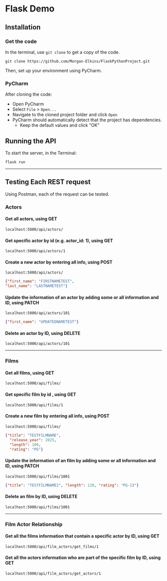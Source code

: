 # Flask Demo

## Installation
### Get the code
In the terminal, use `git clone` to get a copy of the code.
```shell
git clone https://github.com/Morgan-Elkins/FlaskPythonProject.git
```

Then, set up your environment using  PyCharm.



### PyCharm

After cloning the code:

- Open PyCharm
- Select `File` > `Open...`
- Navigate to the cloned project folder and click `Open`
- PyCharm should automatically detect that the project has dependencies.
  - Keep the default values and click "OK"

## Running the API

To start the server, in the Terminal:

```shell
flask run
```
--------------
## Testing Each REST request
Using Postman, each of the request can be tested.
### Actors
#### Get all actors, using GET
```commandline
localhost:5000/api/actors/
```
#### Get specific actor by id (e.g. actor_id: 1), using GET
```commandline
localhost:5000/api/actors/1
```
#### Create a new actor by entering all info, using POST
```commandline
localhost:5000/api/actors/
```
```JSON
{"first_name": "FIRSTNAMETEST",
"last_name": "LASTNAMETEST"}
```
#### Update the information of an actor by adding some or all information and ID, using PATCH
```commandline
localhost:5000/api/actors/101
```
```json
{"first_name": "UPDATEDNAMETEST"}
```
#### Delete an actor by ID, using DELETE
```commandline
localhost:5000/api/actors/101
```
--------------------
### Films
#### Get all films, using GET
```commandline
localhost:5000/api/films/
```
#### Get specific film by id , using GET
```commandline
localhost:5000/api/films/1
```
#### Create a new film by entering all info, using POST
```commandline
localhost:5000/api/films/
```
```JSON
{"title": "TESTFILMNAME", 
  "release_year": 2025, 
  "length": 100, 
  "rating": "PG"}
```
#### Update the information of an film by adding some or all information and ID, using PATCH
```commandline
localhost:5000/api/films/1001
```
```json
{"title": "TESTFILMNAME2", "length": 120, "rating": "PG-13"}
```
#### Delete an film by ID, using DELETE
```commandline
localhost:5000/api/films/1001
```
----------
### Film Actor Relationship
#### Get all the films information that contain a specific actor by ID, using GET
```commandline
localhost:5000/api/film_actors/get_films/1
```
#### Get all the actors information who are part of the specific film by ID, using GET
```commandline
localhost:5000/api/film_actors/get_actors/1
```